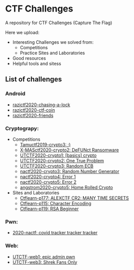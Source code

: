 # CTF Challenges
A repository for CTF Challenges (Capture The Flag)

Here we upload:
- Interesting Challenges we solved from:
	- Competitions
	- Practice Sites and Laboratories
- Good resources
- Helpful tools and sitess


## List of challenges
### Android

 - [razictf2020-chasing-a-lock](./android/razictf2020-chasing-a-lock/)
 - [razictf2020-ctf-coin](./android/razictf2020-ctf-coin/)
 - [razictf2020-friends](./android/razictf2020-friends/)

### Cryptograpy:

 - Competitions
	- [Tamuctf2019-crypto3: :)](./cryptography/tamuctf2019_\:\)/tamuctf-crypto3.md)
	- [X-MASctf2020-crypto2: DeFUNct Ransomware](./cryptography/xmasctf2020_DeFUNct-Ransomware/xmasctf-crypto2.md) 
	- [UTCTF2020-crypto1: [basics] crypto](./cryptography/utctf2020/basics-crypto/WRITEUP.md)
	- [UTCTF2020-crypto2: One True Problem](./cryptography/utctf2020/One-True-Problem/WRITEUP.md)
	- [UTCTF2020-crypto3: Random ECB](./cryptography/utctf2020/Random-ECB/WRITEUP.md)
	- [nactf2020-crypto3: Random Number Generator](./cryptography/nactf2020/random-number-generator/WRITEUP.md)
	- [nactf2020-crypto4: Error 1](./cryptography/nactf2020/error-1/WRITEUP.md)
	- [nactf2020-crypto5: Error 2](./cryptography/nactf2020/error-2/WRITEUP.md)
	- [angstrom2020-crypto5: Home Rolled Crypto](./cryptography/angstrom2020/home_rolled_crypto/WRITEUP.md)
 - Sites and Laboratories
	- [Ctflearn-p177: ALEXCTF CR2: MANY TIME SECRETS](./cryptography/ctflearn/ALEXCTF-CR2:-MANY-TIME-SECRETS/ctflearn-p177.md)
	- [Ctflearn-p115: Character Encoding](./cryptography/ctflearn/Character-Encoding/ctflearn-p115.md)
	- [Ctflearn-p119: RSA Beginner](./cryptography/ctflearn/RSA-Beginner/ctflearn-p119.md)

### Pwn:
 - [2020-nactf: covid tracker tracker tracker](./pwn/2020-nactf-cttt/)

### Web:

 - [UTCTF-web1: epic admin pwn](./web/epic-admin-pwn/)
 - [UTCTF-web3: Shrek Fans Only](./web/shrek-fans-only/)
